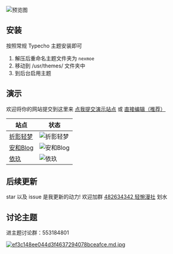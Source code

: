 ![预览图](screenshot.png)

## 安装
按照常规 Typecho 主题安装即可

1. 解压后重命名主题文件夹为 `nexmoe`
2. 移动到 /usr/themes/ 文件夹中
3. 到后台启用主题

## 演示

欢迎将你的网站提交到这里来 [点我提交演示站点](https://github.com/theme-nexmoe/typecho-theme-nexmoe/discussions/28) 或 [直接编辑（推荐）](https://github.com/theme-nexmoe/typecho-theme-nexmoe/edit/master/README.md)

| 站点                                  | 状态                                                         |
| ------------------------------------- | ------------------------------------------------------------ |
| [折影轻梦](http://typecho.nexmoe.com/?theme=nexmoe)       | ![折影轻梦](https://img.shields.io/website?url=http://typecho.nexmoe.com/) |
| [安和Blog](https://lolicorn.com) | ![安和Blog](https://img.shields.io/website?url=https://lolicorn.com)  |
| [依玖](https://kukiisama.top/) | ![依玖](https://img.shields.io/website?url=https://kukiisama.top/)  |

## 后续更新
star 以及 issue 是我更新的动力!
欢迎加群 [482634342 轻惋漫社](https://jq.qq.com/?_wv=1027&k=5CfKHun) 划水

## 讨论主题
进主题讨论群：553184801

[![ef3c148ee044d3f4637294078bceafce.md.jpg](https://i.dawnlab.me/ef3c148ee044d3f4637294078bceafce.md.jpg)](https://i.speed.moe/image/6iCl)
